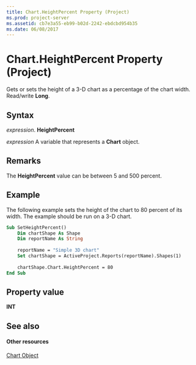 ```yaml
---
title: Chart.HeightPercent Property (Project)
ms.prod: project-server
ms.assetid: cb7e3a55-eb99-b02d-2242-ebdcbd954b35
ms.date: 06/08/2017
---
```



# Chart.HeightPercent Property (Project)
Gets or sets the height of a 3-D chart as a percentage of the chart width. Read/write  **Long**.

## Syntax

 _expression_. **HeightPercent**

 _expression_ A variable that represents a **Chart** object.


## Remarks

The  **HeightPercent** value can be between 5 and 500 percent.


## Example

The following example sets the height of the chart to 80 percent of its width. The example should be run on a 3-D chart.


```vb
Sub SetHeightPercent()
    Dim chartShape As Shape
    Dim reportName As String
    
    reportName = "Simple 3D chart"
    Set chartShape = ActiveProject.Reports(reportName).Shapes(1)
    
    chartShape.Chart.HeightPercent = 80
End Sub
```


## Property value

 **INT**


## See also


#### Other resources


[Chart Object](chart-object-project.md)

